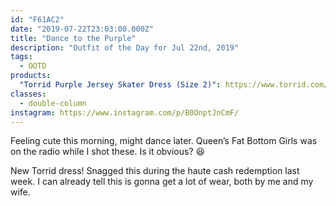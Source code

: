 ```yaml
---
id: "F61AC2"
date: "2019-07-22T23:03:00.000Z"
title: "Dance to the Purple"
description: "Outfit of the Day for Jul 22nd, 2019"
tags:
  - OOTD
products:
  "Torrid Purple Jersey Skater Dress (Size 2)": https://www.torrid.com/product/purple-jersey-skater-dress/11650806.html
classes:
  - double-column
instagram: https://www.instagram.com/p/B0OnptJnCmF/
---
```

Feeling cute this morning, might dance later. Queen’s Fat Bottom Girls was on the radio while I shot these. Is it obvious? 😆

New Torrid dress! Snagged this during the haute cash redemption last week. I can already tell this is gonna get a lot of wear, both by me and my wife.
